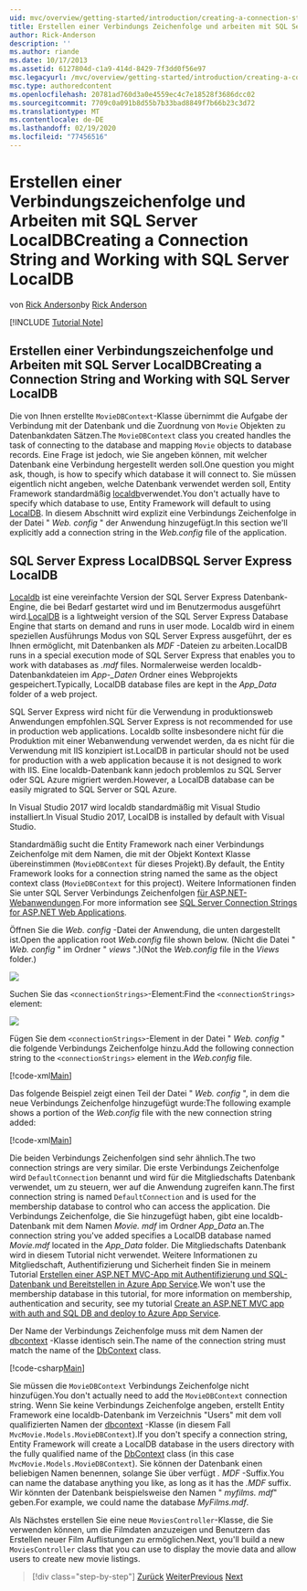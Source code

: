 ```yaml
---
uid: mvc/overview/getting-started/introduction/creating-a-connection-string
title: Erstellen einer Verbindungs Zeichenfolge und arbeiten mit SQL Server localdb | Microsoft-Dokumentation
author: Rick-Anderson
description: ''
ms.author: riande
ms.date: 10/17/2013
ms.assetid: 6127804d-c1a9-414d-8429-7f3dd0f56e97
msc.legacyurl: /mvc/overview/getting-started/introduction/creating-a-connection-string
msc.type: authoredcontent
ms.openlocfilehash: 20781ad760d3a0e4559ec4c7e18528f3686dcc02
ms.sourcegitcommit: 7709c0a091b8d55b7b33bad8849f7b66b23c3d72
ms.translationtype: MT
ms.contentlocale: de-DE
ms.lasthandoff: 02/19/2020
ms.locfileid: "77456516"
---
```

# <a name="creating-a-connection-string-and-working-with-sql-server-localdb"></a><span data-ttu-id="d5f34-102">Erstellen einer Verbindungszeichenfolge und Arbeiten mit SQL Server LocalDB</span><span class="sxs-lookup"><span data-stu-id="d5f34-102">Creating a Connection String and Working with SQL Server LocalDB</span></span>

<span data-ttu-id="d5f34-103">von [Rick Anderson](https://twitter.com/RickAndMSFT)</span><span class="sxs-lookup"><span data-stu-id="d5f34-103">by [Rick Anderson](https://twitter.com/RickAndMSFT)</span></span>

[!INCLUDE [Tutorial Note](index.md)]

## <a name="creating-a-connection-string-and-working-with-sql-server-localdb"></a><span data-ttu-id="d5f34-104">Erstellen einer Verbindungszeichenfolge und Arbeiten mit SQL Server LocalDB</span><span class="sxs-lookup"><span data-stu-id="d5f34-104">Creating a Connection String and Working with SQL Server LocalDB</span></span>

<span data-ttu-id="d5f34-105">Die von Ihnen erstellte `MovieDBContext`-Klasse übernimmt die Aufgabe der Verbindung mit der Datenbank und die Zuordnung von `Movie` Objekten zu Datenbankdaten Sätzen.</span><span class="sxs-lookup"><span data-stu-id="d5f34-105">The `MovieDBContext` class you created handles the task of connecting to the database and mapping `Movie` objects to database records.</span></span> <span data-ttu-id="d5f34-106">Eine Frage ist jedoch, wie Sie angeben können, mit welcher Datenbank eine Verbindung hergestellt werden soll.</span><span class="sxs-lookup"><span data-stu-id="d5f34-106">One question you might ask, though, is how to specify which database it will connect to.</span></span> <span data-ttu-id="d5f34-107">Sie müssen eigentlich nicht angeben, welche Datenbank verwendet werden soll, Entity Framework standardmäßig [localdb](https://docs.microsoft.com/sql/database-engine/configure-windows/sql-server-2016-express-localdb)verwendet.</span><span class="sxs-lookup"><span data-stu-id="d5f34-107">You don't actually have to specify which database to use, Entity Framework will default to using [LocalDB](https://docs.microsoft.com/sql/database-engine/configure-windows/sql-server-2016-express-localdb).</span></span> <span data-ttu-id="d5f34-108">In diesem Abschnitt wird explizit eine Verbindungs Zeichenfolge in der Datei " *Web. config* " der Anwendung hinzugefügt.</span><span class="sxs-lookup"><span data-stu-id="d5f34-108">In this section we'll explicitly add a connection string in the *Web.config* file of the application.</span></span>

## <a name="sql-server-express-localdb"></a><span data-ttu-id="d5f34-109">SQL Server Express LocalDB</span><span class="sxs-lookup"><span data-stu-id="d5f34-109">SQL Server Express LocalDB</span></span>

<span data-ttu-id="d5f34-110">[Localdb](https://docs.microsoft.com/sql/database-engine/configure-windows/sql-server-2016-express-localdb) ist eine vereinfachte Version der SQL Server Express Datenbank-Engine, die bei Bedarf gestartet wird und im Benutzermodus ausgeführt wird.</span><span class="sxs-lookup"><span data-stu-id="d5f34-110">[LocalDB](https://docs.microsoft.com/sql/database-engine/configure-windows/sql-server-2016-express-localdb) is a lightweight version of the SQL Server Express Database Engine that starts on demand and runs in user mode.</span></span> <span data-ttu-id="d5f34-111">Localdb wird in einem speziellen Ausführungs Modus von SQL Server Express ausgeführt, der es Ihnen ermöglicht, mit Datenbanken als *MDF* -Dateien zu arbeiten.</span><span class="sxs-lookup"><span data-stu-id="d5f34-111">LocalDB runs in a special execution mode of SQL Server Express that enables you to work with databases as *.mdf* files.</span></span> <span data-ttu-id="d5f34-112">Normalerweise werden localdb-Datenbankdateien im *App-\_Daten* Ordner eines Webprojekts gespeichert.</span><span class="sxs-lookup"><span data-stu-id="d5f34-112">Typically, LocalDB database files are kept in the *App\_Data* folder of a web project.</span></span>

<span data-ttu-id="d5f34-113">SQL Server Express wird nicht für die Verwendung in produktionsweb Anwendungen empfohlen.</span><span class="sxs-lookup"><span data-stu-id="d5f34-113">SQL Server Express is not recommended for use in production web applications.</span></span> <span data-ttu-id="d5f34-114">Localdb sollte insbesondere nicht für die Produktion mit einer Webanwendung verwendet werden, da es nicht für die Verwendung mit IIS konzipiert ist.</span><span class="sxs-lookup"><span data-stu-id="d5f34-114">LocalDB in particular should not be used for production with a web application because it is not designed to work with IIS.</span></span> <span data-ttu-id="d5f34-115">Eine localdb-Datenbank kann jedoch problemlos zu SQL Server oder SQL Azure migriert werden.</span><span class="sxs-lookup"><span data-stu-id="d5f34-115">However, a LocalDB database can be easily migrated to SQL Server or SQL Azure.</span></span>

<span data-ttu-id="d5f34-116">In Visual Studio 2017 wird localdb standardmäßig mit Visual Studio installiert.</span><span class="sxs-lookup"><span data-stu-id="d5f34-116">In Visual Studio 2017, LocalDB is installed by default with Visual Studio.</span></span>

<span data-ttu-id="d5f34-117">Standardmäßig sucht die Entity Framework nach einer Verbindungs Zeichenfolge mit dem Namen, die mit der Objekt Kontext Klasse übereinstimmen (`MovieDBContext` für dieses Projekt).</span><span class="sxs-lookup"><span data-stu-id="d5f34-117">By default, the Entity Framework looks for a connection string named the same as the object context class (`MovieDBContext` for this project).</span></span> <span data-ttu-id="d5f34-118">Weitere Informationen finden Sie unter SQL Server Verbindungs Zeichenfolgen [für ASP.NET-Webanwendungen](https://msdn.microsoft.com/library/jj653752.aspx).</span><span class="sxs-lookup"><span data-stu-id="d5f34-118">For more information see [SQL Server Connection Strings for ASP.NET Web Applications](https://msdn.microsoft.com/library/jj653752.aspx).</span></span>

<span data-ttu-id="d5f34-119">Öffnen Sie die *Web. config* -Datei der Anwendung, die unten dargestellt ist.</span><span class="sxs-lookup"><span data-stu-id="d5f34-119">Open the application root *Web.config* file shown below.</span></span> <span data-ttu-id="d5f34-120">(Nicht die Datei " *Web. config* " im Ordner " *views* ".)</span><span class="sxs-lookup"><span data-stu-id="d5f34-120">(Not the *Web.config* file in the *Views* folder.)</span></span>

![](creating-a-connection-string/_static/image1.png)

<span data-ttu-id="d5f34-121">Suchen Sie das `<connectionStrings>`-Element:</span><span class="sxs-lookup"><span data-stu-id="d5f34-121">Find the `<connectionStrings>` element:</span></span>

![](creating-a-connection-string/_static/image2.png)

<span data-ttu-id="d5f34-122">Fügen Sie dem `<connectionStrings>`-Element in der Datei " *Web. config* " die folgende Verbindungs Zeichenfolge hinzu.</span><span class="sxs-lookup"><span data-stu-id="d5f34-122">Add the following connection string to the `<connectionStrings>` element in the *Web.config* file.</span></span>

[!code-xml[Main](creating-a-connection-string/samples/sample1.xml)]

<span data-ttu-id="d5f34-123">Das folgende Beispiel zeigt einen Teil der Datei " *Web. config* ", in dem die neue Verbindungs Zeichenfolge hinzugefügt wurde:</span><span class="sxs-lookup"><span data-stu-id="d5f34-123">The following example shows a portion of the *Web.config* file with the new connection string added:</span></span>

[!code-xml[Main](creating-a-connection-string/samples/sample2.xml)]

<span data-ttu-id="d5f34-124">Die beiden Verbindungs Zeichenfolgen sind sehr ähnlich.</span><span class="sxs-lookup"><span data-stu-id="d5f34-124">The two connection strings are very similar.</span></span> <span data-ttu-id="d5f34-125">Die erste Verbindungs Zeichenfolge wird `DefaultConnection` benannt und wird für die Mitgliedschafts Datenbank verwendet, um zu steuern, wer auf die Anwendung zugreifen kann.</span><span class="sxs-lookup"><span data-stu-id="d5f34-125">The first connection string is named `DefaultConnection` and is used for the membership database to control who can access the application.</span></span> <span data-ttu-id="d5f34-126">Die Verbindungs Zeichenfolge, die Sie hinzugefügt haben, gibt eine localdb-Datenbank mit dem Namen *Movie. mdf* im Ordner *App\_Data* an.</span><span class="sxs-lookup"><span data-stu-id="d5f34-126">The connection string you've added specifies a LocalDB database named *Movie.mdf* located in the *App\_Data* folder.</span></span> <span data-ttu-id="d5f34-127">Die Mitgliedschafts Datenbank wird in diesem Tutorial nicht verwendet. Weitere Informationen zu Mitgliedschaft, Authentifizierung und Sicherheit finden Sie in meinem Tutorial [Erstellen einer ASP.NET MVC-App mit Authentifizierung und SQL-Datenbank und Bereitstellen in Azure App Service](https://docs.microsoft.com/aspnet/core/security/authorization/secure-data).</span><span class="sxs-lookup"><span data-stu-id="d5f34-127">We won't use the membership database in this tutorial, for more information on membership, authentication and security, see my tutorial [Create an ASP.NET MVC app with auth and SQL DB and deploy to Azure App Service](https://docs.microsoft.com/aspnet/core/security/authorization/secure-data).</span></span>

<span data-ttu-id="d5f34-128">Der Name der Verbindungs Zeichenfolge muss mit dem Namen der [dbcontext](https://msdn.microsoft.com/library/system.data.entity.dbcontext(v=vs.103).aspx) -Klasse identisch sein.</span><span class="sxs-lookup"><span data-stu-id="d5f34-128">The name of the connection string must match the name of the [DbContext](https://msdn.microsoft.com/library/system.data.entity.dbcontext(v=vs.103).aspx) class.</span></span>

[!code-csharp[Main](creating-a-connection-string/samples/sample3.cs?highlight=15)]

<span data-ttu-id="d5f34-129">Sie müssen die `MovieDBContext` Verbindungs Zeichenfolge nicht hinzufügen.</span><span class="sxs-lookup"><span data-stu-id="d5f34-129">You don't actually need to add the `MovieDBContext` connection string.</span></span> <span data-ttu-id="d5f34-130">Wenn Sie keine Verbindungs Zeichenfolge angeben, erstellt Entity Framework eine localdb-Datenbank im Verzeichnis "Users" mit dem voll qualifizierten Namen der [dbcontext](https://msdn.microsoft.com/library/system.data.entity.dbcontext(v=vs.103).aspx) -Klasse (in diesem Fall `MvcMovie.Models.MovieDBContext`).</span><span class="sxs-lookup"><span data-stu-id="d5f34-130">If you don't specify a connection string, Entity Framework will create a LocalDB database in the users directory with the fully qualified name of the [DbContext](https://msdn.microsoft.com/library/system.data.entity.dbcontext(v=vs.103).aspx) class (in this case `MvcMovie.Models.MovieDBContext`).</span></span> <span data-ttu-id="d5f34-131">Sie können der Datenbank einen beliebigen Namen benennen, solange Sie über verfügt *. MDF* -Suffix.</span><span class="sxs-lookup"><span data-stu-id="d5f34-131">You can name the database anything you like, as long as it has the *.MDF* suffix.</span></span> <span data-ttu-id="d5f34-132">Wir könnten der Datenbank beispielsweise den Namen " *myfilms. mdf*" geben.</span><span class="sxs-lookup"><span data-stu-id="d5f34-132">For example, we could name the database *MyFilms.mdf*.</span></span>

<span data-ttu-id="d5f34-133">Als Nächstes erstellen Sie eine neue `MoviesController`-Klasse, die Sie verwenden können, um die Filmdaten anzuzeigen und Benutzern das Erstellen neuer Film Auflistungen zu ermöglichen.</span><span class="sxs-lookup"><span data-stu-id="d5f34-133">Next, you'll build a new `MoviesController` class that you can use to display the movie data and allow users to create new movie listings.</span></span>

> [!div class="step-by-step"]
> <span data-ttu-id="d5f34-134">[Zurück](adding-a-model.md)
> [Weiter](accessing-your-models-data-from-a-controller.md)</span><span class="sxs-lookup"><span data-stu-id="d5f34-134">[Previous](adding-a-model.md)
[Next](accessing-your-models-data-from-a-controller.md)</span></span>
